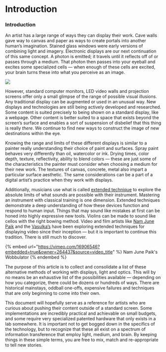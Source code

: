 # Introduction



### Introduction

An artist has a large range of ways they can display their work. Cave walls gave way to canvas and paper as ways to create portals into another human’s imagination. Stained glass windows were early versions of combining light and imagery. Electronic displays are our next continuation of this same concept. A photon is emitted; it travels until it reflects off of or passes through a medium. That photon then passes into your eyeball and excites some specialized cells — when enough of these cells are excited, your brain turns these into what you perceive as an image.

![](.gitbook/assets/-\_Nasir\_al\_Mulk\_Mosque\_in\_-20000000008207799-375x500.jpg)

However, standard computer monitors, LED video walls and projection screens offer only a small glimpse of the range of possible visual illusions. Any traditional display can be augmented or used in an unusual way. New displays and technologies are still being actively developed and researched. Some content is suited precisely to being shown on a standard display, like a webpage. Other content is better suited to a space that exists beyond the screen’s surface and enables a sort of suspension of disbelief that this thing is really _there_. We continue to find new ways to construct the image of new destinations within the eye.

Knowing the range and limits of these different displays is similar to a painter really understanding their choice of paint and surfaces. Spray paint behaves very differently than oil, watercolor or ink. Drying times, color depth, texture, reflectivity, ability to blend colors — these are just some of the characteristics the painter must consider when choosing a medium for their new work. The textures of canvas, concrete, metal also impart a particular surface aesthetic. The same considerations can be a part of a digital artist’s practice when they work with displays.

Additionally, musicians use what is called [extended technique](https://en.wikipedia.org/wiki/Extended\_technique) to explore the absolute limits of what sounds are possible with their instrument. Mastering an instrument with classical training is one dimension. Extended techniques demonstrate a deep understanding of how these devices function and respond to human input. Things that may sound like mistakes at first can be honed into highly expressive new tools. Violins can be made to sound like cellos with the right bowing method. Video and film artists like [Nam June Paik](https://en.wikipedia.org/wiki/Nam\_June\_Paik) and the [Vasulka’s](http://www.vasulka.org) have been exploring extended techniques for displaying video since their inception — but it is important to continue this tradition. There is still much to discover.

{% embed url="https://vimeo.com/16906546?embedded=true&owner=264437&source=video_title" %}
Nam June Paik's Wobbulator
{% endembed %}

The purpose of this article is to collect and consolidate a list of these alternative methods of working with displays, light and optics. This will by no means be an exhaustive list of the possibilities available — depending on how you categorize, there could be dozens or hundreds of ways. There are historical mainstays, oddball one-offs, expensive failures and techniques that are only beginning to come into their own.

This document will hopefully serve as a reference for artists who are curious about pushing their content outside of a standard screen. Some implementations are incredibly practical and achievable on small budgets, and some require very specialized patented hardware that only exists in a lab somewhere. It is important not to get bogged down in the specifics of the technology, but to recognize that these all exist on a spectrum of information transference that employ light, medium, and brain. By keeping things in these simple terms, you are free to mix, match and re-appropriate to tell new stories.
